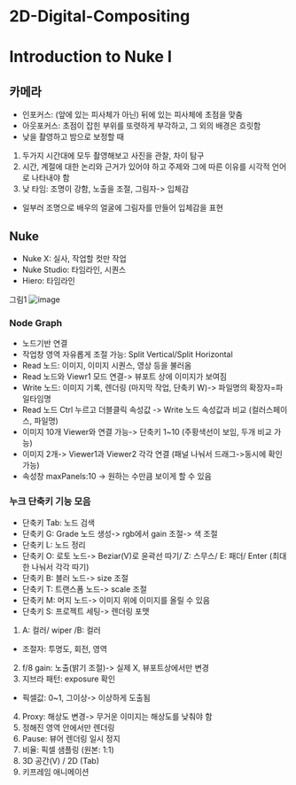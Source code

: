 # 2D-Digital-Compositing
Introduction to Nuke I
  =============
## 카메라
-	인포커스: (앞에 있는 피사체가 아닌) 뒤에 있는 피사체에 초점을 맞춤
-	아웃포커스: 초점이 잡힌 부위를 또렷하게 부각하고, 그 외의 배경은 흐릿함
-	낮을 촬영하고 밤으로 보정할 때
1)	두가지 시간대에 모두 촬영해보고 사진을 관찰, 차이 탐구
2)	시간, 계절에 대한 논리와 근거가 있어야 하고 주제와 그에 따른 이유를 시각적 언어로 나타내야 함
3)	낮 타임: 조명이 강함, 노출을 조절, 그림자-> 입체감
-	일부러 조명으로 배우의 얼굴에 그림자를 만들어 입체감을 표현

## Nuke
-	Nuke X: 실사, 작업할 컷만 작업
-	Nuke Studio: 타임라인, 시퀀스
-	Hiero: 타임라인


 그림1
 ![image](https://user-images.githubusercontent.com/112869155/195487525-1af9544a-7eb4-45fc-8305-e2a1dc063a3e.png)

 
### Node Graph
- 노드기반 연결
- 작업창 영역 자유롭게 조절 가능: Split Vertical/Split Horizontal
-	Read 노드: 이미지, 이미지 시퀀스, 영상 등을 불러옴
-	Read 노드와 Viewr1 모드 연결-> 뷰포트 상에 이미지가 보여짐
-	Write 노드: 이미지 기록, 렌더링 (마지막 작업, 단축키 W)-> 파일명의 확장자=파일타임명 
-	Read 노드 Ctrl 누르고 더블클릭 속성값 -> Write 노드 속성값과 비교 (컬러스페이스, 파일명)  
-	이미지 10개 Viewer와 연결 가능-> 단축키 1~10 (주황색선이 보임, 두개 비교 가능)
-	이미지 2개-> Viewer1과 Viewer2 각각 연결 (패널 나눠서 드래그->동시에 확인 가능)
-	속성창 maxPanels:10 -> 원하는 수만큼 보이게 할 수 있음 

### 누크 단축키 기능 모음
-	단축키 Tab: 노드 검색
-	단축키 G: Grade 노드 생성-> rgb에서 gain 조절-> 색 조절 
-	단축키 L: 노드 정리
-	단축키 O: 로토 노드-> Beziar(V)로 윤곽선 따기/ Z: 스무스/ E: 패더/ Enter (최대한 나눠서 각각 따기)
-	단축키 B: 블러 노드-> size 조절 
-	단축키 T: 트랜스폼 노드-> scale 조절 
-	단축키 M: 머지 노드-> 이미지 위에 이미지를 올릴 수 있음
-	단축키 S: 프로젝트 세팅-> 렌더링 포맷 

1. A: 컬러/ wiper /B: 컬러
-	조절자: 투명도, 회전, 영역
2. f/8 gain: 노출(밝기 조절)-> 실제 X, 뷰포트상에서만 변경
3. 지브라 패턴: exposure 확인
- 픽셀값: 0~1, 그이상-> 이상하게 도출됨
4. Proxy: 해상도 변경-> 무거운 이미지는 해상도를 낮춰야 함
5. 정해진 영역 안에서만 렌더링
6. Pause: 뷰어 렌더링 일시 정지
7. 비율: 픽셀 샘플링 (원본: 1:1)
8. 3D 공간(V) / 2D (Tab)
9. 키프레임 애니메이션
